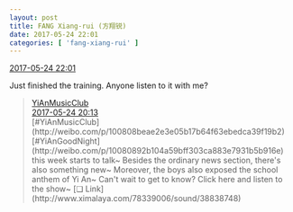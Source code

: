 ```yaml
---
layout: post
title: FANG Xiang-rui (方翔锐)
date: 2017-05-24 22:01
categories: [ 'fang-xiang-rui' ]
---
```


<div class="weibo-info">
  <a href="http://weibo.com/6117583008/F4DuNmC7s">2017-05-24 22:01</a>
</div>

Just finished the training. Anyone listen to it with me?

<!-- more -->

> <div class="weibo-post-name">
>   <a href="http://weibo.com/u/6094546964">YiAnMusicClub</a>
> </div>
> <div class="weibo-info">
>   <a href="http://weibo.com/6094546964/F4CMMbLAa">2017-05-24 20:13</a>
> </div>
> [#YiAnMusicClub](http://weibo.com/p/100808beae2e3e05b17b64f63ebedca39f19b2) [#YiAnGoodNight](http://weibo.com/p/10080892b104a59bff303ca883e7931b5b916e) this week starts to talk~ Besides the ordinary news section, there's also something new~ Moreover, the boys also exposed the school anthem of Yi An~ Can't wait to get to know? Click here and listen to the show~ [❏ Link](http://www.ximalaya.com/78339006/sound/38838748)  
